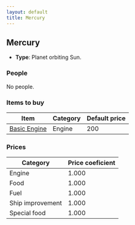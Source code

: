 ```yaml
---
layout: default
title: Mercury
---
```


## Mercury
* **Type**: Planet orbiting Sun.
### People
No people.
### Items to buy
| Item | Category | Default price |
|----------|------|------------|
| [Basic Engine](/items/Basic_Engine) | Engine | 200 |
### Prices
| Category | Price coeficient |
|----------|------------------|
| Engine | 1.000 |
| Food | 1.000 |
| Fuel | 1.000 |
| Ship improvement | 1.000 |
| Special food | 1.000 |
